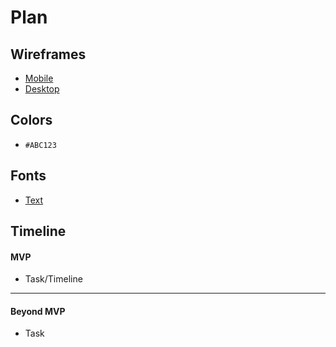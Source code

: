 # Plan

## Wireframes
* [Mobile](https://wireframe.cc/fuhX6k)
* [Desktop](https://wireframe.cc/UOlhLB)

## Colors
* `#ABC123`

## Fonts
* [Text](URL)

## Timeline

#### MVP

* Task/Timeline






---

#### Beyond MVP

* Task
